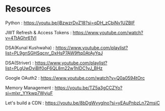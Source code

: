 # Resources


Python : https://youtu.be/jBzwzrDvZ18?si=qDH_zCbiNv1UZBIF

JWT Refresh & Access Tokens : https://www.youtube.com/watch?v=4TtAGhr61VI

DSA(Kunal Kushwaha) : https://www.youtube.com/playlist?list=PL9gnSGHSqcnr_DxHsP7AW9ftq0AtAyYqJ

DSA(Striver) : https://www.youtube.com/playlist?list=PLgUwDviBIf0oF6QL8m22w1hIDC1vJ_BHz

Google OAuth2 : https://www.youtube.com/watch?v=Q0a0594tOrc

Memory Management : https://youtu.be/TZ5a3gCCZYo?si=mlxr_YYkwp7WyjuF

Let's build a CDN : https://youtu.be/8bDgWvyglno?si=yEAuPnbzLn72msiC
